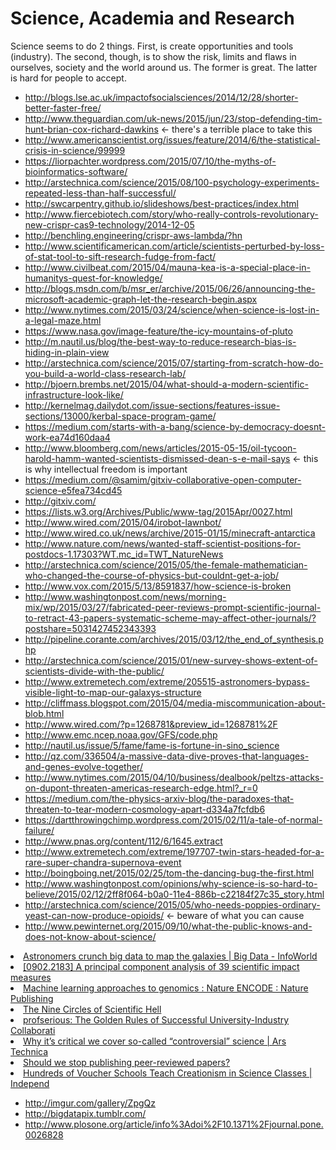 # Science, Academia and Research


Science seems to do 2 things. First, is create opportunities and tools (industry). The second, though, is to show the risk, limits and flaws in ourselves, society and the world around us. The former is great. The latter is hard for people to accept.

* http://blogs.lse.ac.uk/impactofsocialsciences/2014/12/28/shorter-better-faster-free/
* http://www.theguardian.com/uk-news/2015/jun/23/stop-defending-tim-hunt-brian-cox-richard-dawkins <- there's a terrible place to take this
* http://www.americanscientist.org/issues/feature/2014/6/the-statistical-crisis-in-science/99999
* https://liorpachter.wordpress.com/2015/07/10/the-myths-of-bioinformatics-software/
* http://arstechnica.com/science/2015/08/100-psychology-experiments-repeated-less-than-half-successful/
* http://swcarpentry.github.io/slideshows/best-practices/index.html
* http://www.fiercebiotech.com/story/who-really-controls-revolutionary-new-crispr-cas9-technology/2014-12-05
* http://benchling.engineering/crispr-aws-lambda/?hn
* http://www.scientificamerican.com/article/scientists-perturbed-by-loss-of-stat-tool-to-sift-research-fudge-from-fact/
* http://www.civilbeat.com/2015/04/mauna-kea-is-a-special-place-in-humanitys-quest-for-knowledge/
* http://blogs.msdn.com/b/msr_er/archive/2015/06/26/announcing-the-microsoft-academic-graph-let-the-research-begin.aspx
* http://www.nytimes.com/2015/03/24/science/when-science-is-lost-in-a-legal-maze.html
* https://www.nasa.gov/image-feature/the-icy-mountains-of-pluto
* http://m.nautil.us/blog/the-best-way-to-reduce-research-bias-is-hiding-in-plain-view
* http://arstechnica.com/science/2015/07/starting-from-scratch-how-do-you-build-a-world-class-research-lab/
* http://bjoern.brembs.net/2015/04/what-should-a-modern-scientific-infrastructure-look-like/
* http://kernelmag.dailydot.com/issue-sections/features-issue-sections/13000/kerbal-space-program-game/
* https://medium.com/starts-with-a-bang/science-by-democracy-doesnt-work-ea74d160daa4
* http://www.bloomberg.com/news/articles/2015-05-15/oil-tycoon-harold-hamm-wanted-scientists-dismissed-dean-s-e-mail-says <- this is why intellectual freedom is important
* https://medium.com/@samim/gitxiv-collaborative-open-computer-science-e5fea734cd45
* http://gitxiv.com/
* https://lists.w3.org/Archives/Public/www-tag/2015Apr/0027.html
* http://www.wired.com/2015/04/irobot-lawnbot/
* http://www.wired.co.uk/news/archive/2015-01/15/minecraft-antarctica
* http://www.nature.com/news/wanted-staff-scientist-positions-for-postdocs-1.17303?WT.mc_id=TWT_NatureNews
* http://arstechnica.com/science/2015/05/the-female-mathematician-who-changed-the-course-of-physics-but-couldnt-get-a-job/
* http://www.vox.com/2015/5/13/8591837/how-science-is-broken
* http://www.washingtonpost.com/news/morning-mix/wp/2015/03/27/fabricated-peer-reviews-prompt-scientific-journal-to-retract-43-papers-systematic-scheme-may-affect-other-journals/?postshare=5031427452343393
* http://pipeline.corante.com/archives/2015/03/12/the_end_of_synthesis.php
* http://arstechnica.com/science/2015/01/new-survey-shows-extent-of-scientists-divide-with-the-public/
* http://www.extremetech.com/extreme/205515-astronomers-bypass-visible-light-to-map-our-galaxys-structure
* http://cliffmass.blogspot.com/2015/04/media-miscommunication-about-blob.html
* http://www.wired.com/?p=1268781&preview_id=1268781%2F
* http://www.emc.ncep.noaa.gov/GFS/code.php
* http://nautil.us/issue/5/fame/fame-is-fortune-in-sino_science
* http://qz.com/336504/a-massive-data-dive-proves-that-languages-and-genes-evolve-together/
* http://www.nytimes.com/2015/04/10/business/dealbook/peltzs-attacks-on-dupont-threaten-americas-research-edge.html?_r=0
* https://medium.com/the-physics-arxiv-blog/the-paradoxes-that-threaten-to-tear-modern-cosmology-apart-d334a7fcfdb6
* https://dartthrowingchimp.wordpress.com/2015/02/11/a-tale-of-normal-failure/
* http://www.pnas.org/content/112/6/1645.extract
* http://www.extremetech.com/extreme/197707-twin-stars-headed-for-a-rare-super-chandra-supernova-event
* http://boingboing.net/2015/02/25/tom-the-dancing-bug-the-first.html
* http://www.washingtonpost.com/opinions/why-science-is-so-hard-to-believe/2015/02/12/2ff8f064-b0a0-11e4-886b-c22184f27c35_story.html
* http://arstechnica.com/science/2015/05/who-needs-poppies-ordinary-yeast-can-now-produce-opioids/ <- beware of what you can cause
* http://www.pewinternet.org/2015/09/10/what-the-public-knows-and-does-not-know-about-science/


<li><a href="http://www.infoworld.com/d/big-data/astronomers-crunch-big-data-map-the-galaxies-209573" time_added="1357233706" tags="big data,cloud,data science,ml">Astronomers crunch big data to map the galaxies | Big Data - InfoWorld</a></li>
<li><a href="http://xxx.lanl.gov/abs/0902.2183" time_added="1356709084" tags="academia,ml">[0902.2183] A principal component analysis of 39 scientific impact measures</a></li>
<li><a href="http://www.nature.com/encode/threads/machine-learning-approaches-to-genomics" time_added="1352524652" tags="data science,ml,viz">Machine learning approaches to genomics : Nature ENCODE : Nature Publishing</a></li>
<li><a href="http://pps.sagepub.com/content/7/6/643.full" time_added="1352495538" tags="hn">The Nine Circles of Scientific Hell</a></li>
<li><a href="http://blog.prof.so/2013/01/collaboration.html" time_added="1358631000" tags="academia">profserious: The Golden Rules of Successful University-Industry Collaborati</a></li>
<li><a href="http://arstechnica.com/staff/2012/12/why-its-critical-we-cover-so-called-controversial-science/" time_added="1356115487" tags="hn">Why it’s critical we cover so-called “controversial” science | Ars Technica</a></li>
<li><a href="http://simplystatistics.org/post/32871552079/should-we-stop-publishing-peer-reviewed-papers" time_added="1349360771" tags="hn">Should we stop publishing peer-reviewed papers?</a></li>
<li><a href="http://www.pbs.org/independentlens/blog/hundreds-of-voucher-schools-teach-creationism-in-science-classes#.UQgtdBOJC10.reddit" time_added="1359591959" tags="academia">Hundreds of Voucher Schools Teach Creationism in Science Classes | Independ</a></li>


* http://imgur.com/gallery/ZpgQz
* http://bigdatapix.tumblr.com/
* http://www.plosone.org/article/info%3Adoi%2F10.1371%2Fjournal.pone.0026828